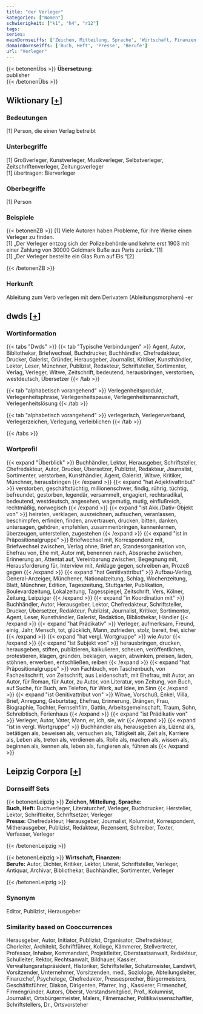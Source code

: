 ```yaml
---
title: "der Verleger"
kategorien: ["Nomen"]
schwierigkeit: ["k1", "h4", "r12"]
tags:
series:
mainDornseiffs: ['Zeichen, Mitteilung, Sprache', 'Wirtschaft, Finanzen']
domainDornseiffs: ['Buch, Heft', 'Presse', 'Berufe']
url: "Verleger"
---
```


{{< betonenÜbs >}}
**Übersetzung:**  
publisher  
{{< /betonenÜbs >}}

## Wiktionary [[+](https://de.wiktionary.org/wiki/Verleger)]

### Bedeutungen
[1] Person, die einen Verlag betreibt  

### Unterbegriffe
[1] Großverleger, Kunstverleger, Musikverleger, Selbstverleger, Zeitschriftenverleger, Zeitungsverleger  
[1] übertragen: Bierverleger  

### Oberbegriffe
[1] Person  

### Beispiele
{{< betonenZB >}}
[1] Viele Autoren haben Probleme, für ihre Werke einen Verleger zu finden.  
[1] „Der Verleger entzog sich der Polizeibehörde und kehrte erst 1903 mit einer Zahlung von 30000 Goldmark Buße aus Paris zurück.“[1]  
[1] „Der Verleger bestellte ein Glas Rum auf Eis.“[2]  

{{< /betonenZB >}}
### Herkunft
Ableitung zum Verb verlegen mit dem Derivatem (Ableitungsmorphem) -er  



## dwds [[+](https://www.dwds.de/wb/Verleger)]

### Wortinformation
{{< tabs "Dwds" >}}
{{< tab "Typische Verbindungen" >}}
Agent, Autor, Bibliothekar, Briefwechsel, Buchdrucker, Buchhändler, Chefredakteur, Drucker, Galerist, Gründer, Herausgeber, Journalist, Kritiker, Kunsthändler, Lektor, Leser, Münchner, Publizist, Redakteur, Schriftsteller, Sortimenter, Verlag, Verleger, Witwe, Zeitschrift, bedeutend, herausbringen, verstorben, westdeutsch, Übersetzer
{{< /tab >}}

{{< tab "alphabetisch vorangehend" >}}
Verlegenheitsprodukt, Verlegenheitsphrase, Verlegenheitspause, Verlegenheitsmannschaft, Verlegenheitslösung
{{< /tab >}}

{{< tab "alphabetisch vorangehend" >}}
verlegerisch, Verlegerverband, Verlegerzeichen, Verlegung, verleiblichen
{{< /tab >}}

{{< /tabs >}}

### Wortprofil
{{< expand "Überblick" >}} Buchhändler, Lektor, Herausgeber, Schriftsteller, Chefredakteur, Autor, Drucker, Übersetzer, Publizist, Redakteur, Journalist, Sortimenter, verstorben, Kunsthändler, Agent, Galerist, Witwe, Kritiker, Münchner, herausbringen {{< /expand >}}
{{< expand "hat Adjektivattribut" >}} verstorben, geschäftstüchtig, millionenschwer, findig, rührig, tüchtig, befreundet, gestorben, legendär, versammelt, engagiert, rechtsradikal, bedeutend, westdeutsch, angesehen, wagemutig, mutig, einflußreich, rechtmäßig, norwegisch {{< /expand >}}
{{< expand "ist Akk./Dativ-Objekt von" >}} heiraten, verklagen, auszeichnen, aufsuchen, veranlassen, beschimpfen, erfinden, finden, anvertrauen, drucken, bitten, danken, untersagen, gehören, empfehlen, zusammenbringen, kennenlernen, überzeugen, unterstellen, zugestehen {{< /expand >}}
{{< expand "ist in Präpositionalgruppe" >}} Briefwechsel mit, Korrespondenz mit, Briefwechsel zwischen, Verlag ohne, Brief an, Standesorganisation von, Ehefrau von, Ehe mit, Autor mit, benennen nach, Absprache zwischen, Erinnerung an, Attentat auf, Vereinbarung zwischen, Begegnung mit, Herausforderung für, Interview mit, Anklage gegen, schreiben an, Prozeß gegen {{< /expand >}}
{{< expand "hat Genitivattribut" >}} Aufbau-Verlag, General-Anzeiger, Münchener, Nationalzeitung, Schlag, Wochenzeitung, Blatt, Münchner, Edition, Tageszeitung, Stuttgarter, Publikation, Boulevardzeitung, Lokalzeitung, Tagesspiegel, Zeitschrift, Vers, Kölner, Zeitung, Leipziger {{< /expand >}}
{{< expand "in Koordination mit" >}} Buchhändler, Autor, Herausgeber, Lektor, Chefredakteur, Schriftsteller, Drucker, Übersetzer, Redakteur, Publizist, Journalist, Kritiker, Sortimenter, Agent, Leser, Kunsthändler, Galerist, Redaktion, Bibliothekar, Händler {{< /expand >}}
{{< expand "hat Prädikativ" >}} Verleger, aufmerksam, Freund, einig, Jahr, Mensch, tot, glücklich, Mann, zufrieden, stolz, bereit, frei, sicher {{< /expand >}}
{{< expand "hat vergl. Wortgruppe" >}} wie Autor {{< /expand >}}
{{< expand "ist Subjekt von" >}} herausbringen, drucken, herausgeben, stiften, publizieren, kalkulieren, scheuen, veröffentlichen, protestieren, klagen, gründen, beklagen, wagen, abwinken, preisen, laden, stöhnen, erwerben, entschließen, reiben {{< /expand >}}
{{< expand "hat Präpositionalgruppe" >}} von Fachbuch, von Taschenbuch, von Fachzeitschrift, von Zeitschrift, aus Leidenschaft, mit Ehefrau, mit Autor, an Autor, für Roman, für Autor, zu Autor, von Literatur, von Zeitung, von Buch, auf Suche, für Buch, am Telefon, für Werk, auf Idee, im Sinn {{< /expand >}}
{{< expand "ist Genitivattribut von" >}} Witwe, Vorschuß, Enkel, Villa, Brief, Anregung, Geburtstag, Ehefrau, Erinnerung, Drängen, Frau, Biographie, Tochter, Fernsehfilm, Gattin, Arbeitsgemeinschaft, Traum, Sohn, Schreibtisch, Ferienhaus {{< /expand >}}
{{< expand "ist Prädikativ von" >}} Verleger, Autor, Vater, Mann, er, ich, sie, wir {{< /expand >}}
{{< expand "ist in vergl. Wortgruppe" >}} Buchhändler als, herausgeben als, Lizenz als, betätigen als, beweisen als, versuchen als, Tätigkeit als, Zeit als, Karriere als, Leben als, treten als, verdienen als, Rolle als, machen als, wissen als, beginnen als, kennen als, leben als, fungieren als, führen als {{< /expand >}}

## Leipzig Corpora [[+](https://corpora.uni-leipzig.de/en/res?word=Verleger&corpusId=deu_newscrawl-public_2018)]

### Dornseiff Sets
{{< betonenLeipzig >}}
**Zeichen, Mitteilung, Sprache:**  
**Buch, Heft:** Buchverleger, Literaturchef, Verleger, Buchdrucker, Hersteller, Lektor, Schriftleiter, Schriftsetzer, Verleger  
**Presse:** Chefredakteur, Herausgeber, Journalist, Kolumnist, Korrespondent, Mitherausgeber, Publizist, Redakteur, Rezensent, Schreiber, Texter, Verfasser, Verleger  

{{< /betonenLeipzig >}}


{{< betonenLeipzig >}}
**Wirtschaft, Finanzen:**  
**Berufe:** Autor, Dichter, Kritiker, Lektor, Literat, Schriftsteller, Verleger, Antiquar, Archivar, Bibliothekar, Buchhändler, Sortimenter, Verleger  

{{< /betonenLeipzig >}}

### Synonym
Editor, Publizist, Herausgeber


### Similarity based on Cooccurrences
Herausgeber, Autor, Initiator, Publizist, Organisator, Chefredakteur, Chorleiter, Architekt, Schriftführer, Kollege, Kämmerer, Stellvertreter, Professor, Inhaber, Kommandant, Projektleiter, Oberstaatsanwalt, Redakteur, Schulleiter, Rektor, Rechtsanwalt, Bildhauer, Kassier, Verwaltungsratspräsident, Historiker, Schriftsteller, Schatzmeister, Landwirt, Vorsitzender, Unternehmer, Vorsitzenden, med., Soziologe, Abteilungsleiter, Finanzchef, Psychologe, Chefredaktor, Pressesprecher, Bürgermeisters, Geschäftsführer, Diakon, Dirigenten, Pfarrer, Ing., Kassierer, Firmenchef, Firmengründer, Autors, Oberst, Vorstandsmitglied, Prof., Kolumnist, Journalist, Ortsbürgermeister, Malers, Filmemacher, Politikwissenschaftler, Schriftstellers, Dr., Ortsvorsteher


